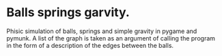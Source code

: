 # Balls springs garvity.
Phisic simulation of balls, springs and simple gravity in pygame and pymunk.
A list of the graph is taken as an argument of calling the program in the form of a description of the edges between the balls.
